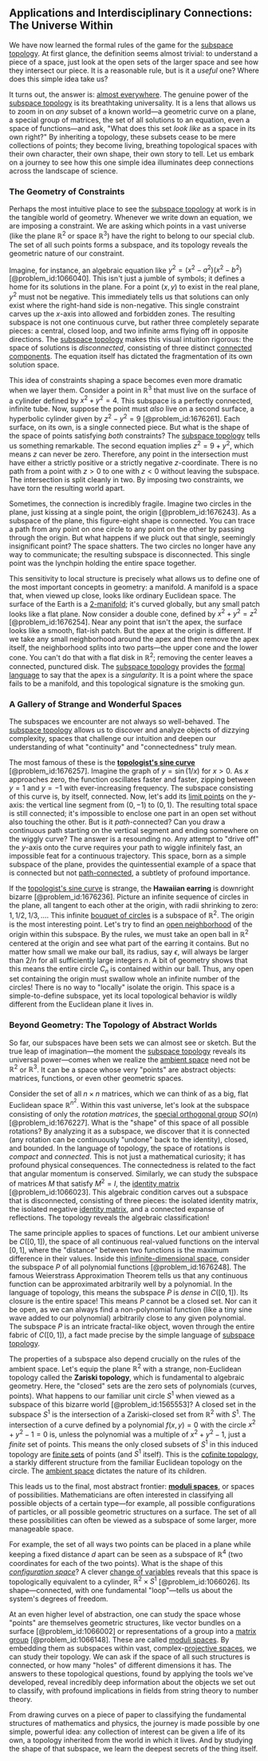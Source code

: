 ## Applications and Interdisciplinary Connections: The Universe Within

We have now learned the formal rules of the game for the [subspace topology](@article_id:146665). At first glance, the definition seems almost trivial: to understand a piece of a space, just look at the open sets of the larger space and see how they intersect our piece. It is a reasonable rule, but is it a *useful* one? Where does this simple idea take us?

It turns out, the answer is: [almost everywhere](@article_id:146137). The genuine power of the [subspace topology](@article_id:146665) is its breathtaking universality. It is a lens that allows us to zoom in on *any* subset of a known world—a geometric curve on a plane, a special group of matrices, the set of all solutions to an equation, even a space of functions—and ask, "What does this set *look like* as a space in its own right?" By inheriting a topology, these subsets cease to be mere collections of points; they become living, breathing topological spaces with their own character, their own shape, their own story to tell. Let us embark on a journey to see how this one simple idea illuminates deep connections across the landscape of science.

### The Geometry of Constraints

Perhaps the most intuitive place to see the [subspace topology](@article_id:146665) at work is in the tangible world of geometry. Whenever we write down an equation, we are imposing a constraint. We are asking which points in a vast universe (like the plane $\mathbb{R}^2$ or space $\mathbb{R}^3$) have the right to belong to our special club. The set of all such points forms a subspace, and its topology reveals the geometric nature of our constraint.

Imagine, for instance, an algebraic equation like $y^2 = (x^2 - a^2)(x^2 - b^2)$ [@problem_id:1066040]. This isn't just a jumble of symbols; it defines a home for its solutions in the plane. For a point $(x,y)$ to exist in the real plane, $y^2$ must not be negative. This immediately tells us that solutions can only exist where the right-hand side is non-negative. This single constraint carves up the $x$-axis into allowed and forbidden zones. The resulting subspace is not one continuous curve, but rather three completely separate pieces: a central, closed loop, and two infinite arms flying off in opposite directions. The [subspace topology](@article_id:146665) makes this visual intuition rigorous: the space of solutions is *disconnected*, consisting of three distinct [connected components](@article_id:141387). The equation itself has dictated the fragmentation of its own solution space.

This idea of constraints shaping a space becomes even more dramatic when we layer them. Consider a point in $\mathbb{R}^3$ that must live on the surface of a cylinder defined by $x^2 + y^2 = 4$. This subspace is a perfectly connected, infinite tube. Now, suppose the point must *also* live on a second surface, a hyperbolic cylinder given by $z^2 - y^2 = 9$ [@problem_id:1676261]. Each surface, on its own, is a single connected piece. But what is the shape of the space of points satisfying *both* constraints? The [subspace topology](@article_id:146665) tells us something remarkable. The second equation implies $z^2 = 9 + y^2$, which means $z$ can never be zero. Therefore, any point in the intersection must have either a strictly positive or a strictly negative $z$-coordinate. There is no path from a point with $z>0$ to one with $z<0$ without leaving the subspace. The intersection is split cleanly in two. By imposing two constraints, we have torn the resulting world apart.

Sometimes, the connection is incredibly fragile. Imagine two circles in the plane, just kissing at a single point, the origin [@problem_id:1676243]. As a subspace of the plane, this figure-eight shape is connected. You can trace a path from any point on one circle to any point on the other by passing through the origin. But what happens if we pluck out that single, seemingly insignificant point? The space shatters. The two circles no longer have any way to communicate; the resulting subspace is disconnected. This single point was the lynchpin holding the entire space together.

This sensitivity to local structure is precisely what allows us to define one of the most important concepts in geometry: a manifold. A manifold is a space that, when viewed up close, looks like ordinary Euclidean space. The surface of the Earth is a [2-manifold](@article_id:152225); it's curved globally, but any small patch looks like a flat plane. Now consider a double cone, defined by $x^2 + y^2 = z^2$ [@problem_id:1676254]. Near any point that isn't the apex, the surface looks like a smooth, flat-ish patch. But the apex at the origin is different. If we take any small neighborhood around the apex and then remove the apex itself, the neighborhood splits into two parts—the upper cone and the lower cone. You can't do that with a flat disk in $\mathbb{R}^2$; removing the center leaves a connected, punctured disk. The [subspace topology](@article_id:146665) provides the [formal language](@article_id:153144) to say that the apex is a *singularity*. It is a point where the space fails to be a manifold, and this topological signature is the smoking gun.

### A Gallery of Strange and Wonderful Spaces

The subspaces we encounter are not always so well-behaved. The [subspace topology](@article_id:146665) allows us to discover and analyze objects of dizzying complexity, spaces that challenge our intuition and deepen our understanding of what "continuity" and "connectedness" truly mean.

The most famous of these is the **[topologist's sine curve](@article_id:142429)** [@problem_id:1676257]. Imagine the graph of $y = \sin(1/x)$ for $x > 0$. As $x$ approaches zero, the function oscillates faster and faster, zipping between $y=1$ and $y=-1$ with ever-increasing frequency. The subspace consisting of this curve is, by itself, connected. Now, let's add its [limit points](@article_id:140414) on the $y$-axis: the vertical line segment from $(0,-1)$ to $(0,1)$. The resulting total space is still connected; it's impossible to enclose one part in an open set without also touching the other. But is it *path*-connected? Can you draw a continuous path starting on the vertical segment and ending somewhere on the wiggly curve? The answer is a resounding no. Any attempt to "drive off" the $y$-axis onto the curve requires your path to wiggle infinitely fast, an impossible feat for a continuous trajectory. This space, born as a simple subspace of the plane, provides the quintessential example of a space that is connected but not [path-connected](@article_id:148210), a subtlety of profound importance.

If the [topologist's sine curve](@article_id:142429) is strange, the **Hawaiian earring** is downright bizarre [@problem_id:1676236]. Picture an infinite sequence of circles in the plane, all tangent to each other at the origin, with radii shrinking to zero: $1, 1/2, 1/3, \dots$. This infinite [bouquet of circles](@article_id:262598) is a subspace of $\mathbb{R}^2$. The origin is the most interesting point. Let's try to find an [open neighborhood](@article_id:268002) of the origin within this subspace. By the rules, we must take an open ball in $\mathbb{R}^2$ centered at the origin and see what part of the earring it contains. But no matter how small we make our ball, its radius, say $\epsilon$, will always be larger than $2/n$ for all sufficiently large integers $n$. A bit of geometry shows that this means the entire circle $C_n$ is contained within our ball. Thus, any open set containing the origin must swallow whole an infinite number of the circles! There is no way to "locally" isolate the origin. This space is a simple-to-define subspace, yet its local topological behavior is wildly different from the Euclidean plane it lives in.

### Beyond Geometry: The Topology of Abstract Worlds

So far, our subspaces have been sets we can almost see or sketch. But the true leap of imagination—the moment the [subspace topology](@article_id:146665) reveals its universal power—comes when we realize the [ambient space](@article_id:184249) need not be $\mathbb{R}^2$ or $\mathbb{R}^3$. It can be a space whose very "points" are abstract objects: matrices, functions, or even other geometric spaces.

Consider the set of all $n \times n$ matrices, which we can think of as a big, flat Euclidean space $\mathbb{R}^{n^2}$. Within this vast universe, let's look at the subspace consisting of only the *rotation matrices*, the [special orthogonal group](@article_id:145924) $SO(n)$ [@problem_id:1676227]. What is the "shape" of this space of all possible rotations? By analyzing it as a subspace, we discover that it is connected (any rotation can be continuously "undone" back to the identity), closed, and bounded. In the language of topology, the space of rotations is *compact* and *connected*. This is not just a mathematical curiosity; it has profound physical consequences. The connectedness is related to the fact that angular momentum is conserved. Similarly, we can study the subspace of matrices $M$ that satisfy $M^2=I$, the [identity matrix](@article_id:156230) [@problem_id:1066023]. This algebraic condition carves out a subspace that is disconnected, consisting of three pieces: the isolated identity matrix, the isolated negative [identity matrix](@article_id:156230), and a connected expanse of reflections. The topology reveals the algebraic classification!

The same principle applies to spaces of functions. Let our ambient universe be $C([0,1])$, the space of all continuous real-valued functions on the interval $[0,1]$, where the "distance" between two functions is the maximum difference in their values. Inside this [infinite-dimensional space](@article_id:138297), consider the subspace $P$ of all polynomial functions [@problem_id:1676248]. The famous Weierstrass Approximation Theorem tells us that any continuous function can be approximated arbitrarily well by a polynomial. In the language of topology, this means the subspace $P$ is *dense* in $C([0,1])$. Its closure is the entire space! This means $P$ cannot be a closed set. Nor can it be open, as we can always find a non-polynomial function (like a tiny sine wave added to our polynomial) arbitrarily close to any given polynomial. The subspace $P$ is an intricate fractal-like object, woven through the entire fabric of $C([0,1])$, a fact made precise by the simple language of [subspace topology](@article_id:146665).

The properties of a subspace also depend crucially on the rules of the ambient space. Let's equip the plane $\mathbb{R}^2$ with a strange, non-Euclidean topology called the **Zariski topology**, which is fundamental to algebraic geometry. Here, the "closed" sets are the zero sets of polynomials (curves, points). What happens to our familiar unit circle $S^1$ when viewed as a subspace of this bizarre world [@problem_id:1565553]? A closed set in the subspace $S^1$ is the intersection of a Zariski-closed set from $\mathbb{R}^2$ with $S^1$. The intersection of a curve defined by a polynomial $f(x,y)=0$ with the circle $x^2+y^2-1=0$ is, unless the polynomial was a multiple of $x^2+y^2-1$, just a *finite* set of points. This means the only closed subsets of $S^1$ in this induced topology are [finite sets](@article_id:145033) of points (and $S^1$ itself). This is the [cofinite topology](@article_id:138088), a starkly different structure from the familiar Euclidean topology on the circle. The [ambient space](@article_id:184249) dictates the nature of its children.

This leads us to the final, most abstract frontier: **[moduli spaces](@article_id:159286)**, or spaces of possibilities. Mathematicians are often interested in classifying all possible objects of a certain type—for example, all possible configurations of particles, or all possible geometric structures on a surface. The set of all these possibilities can often be viewed as a subspace of some larger, more manageable space.

For example, the set of all ways two points can be placed in a plane while keeping a fixed distance $d$ apart can be seen as a subspace of $\mathbb{R}^4$ (two coordinates for each of the two points). What is the shape of this *[configuration space](@article_id:149037)*? A clever [change of variables](@article_id:140892) reveals that this space is topologically equivalent to a cylinder, $\mathbb{R}^2 \times S^1$ [@problem_id:1066026]. Its shape—connected, with one fundamental "loop"—tells us about the system's degrees of freedom.

At an even higher level of abstraction, one can study the space whose "points" are themselves geometric structures, like vector bundles on a surface [@problem_id:1066002] or representations of a group into a [matrix group](@article_id:155708) [@problem_id:1066148]. These are called [moduli spaces](@article_id:159286). By embedding them as subspaces within vast, complex-[projective spaces](@article_id:157469), we can study their topology. We can ask if the space of all such structures is connected, or how many "holes" of different dimensions it has. The answers to these topological questions, found by applying the tools we've developed, reveal incredibly deep information about the objects we set out to classify, with profound implications in fields from string theory to number theory.

From drawing curves on a piece of paper to classifying the fundamental structures of mathematics and physics, the journey is made possible by one simple, powerful idea: any collection of interest can be given a life of its own, a topology inherited from the world in which it lives. And by studying the shape of that subspace, we learn the deepest secrets of the thing itself.